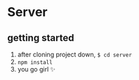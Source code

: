 # Server

## getting started

1. after cloning project down, `$ cd server`
2. `npm install`
3. you go girl :sparkles: